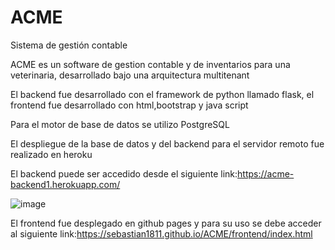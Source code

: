 # ACME
Sistema de gestión contable

ACME es un software de gestion contable y de inventarios para una veterinaria, desarrollado bajo una arquitectura multitenant

El backend fue desarrollado con el framework de python llamado flask, el frontend fue desarrollado con html,bootstrap y java script

Para el motor de base de datos se utilizo PostgreSQL

El despliegue de la base de datos y del backend para el servidor remoto fue realizado en heroku

El backend puede ser accedido desde el siguiente link:https://acme-backend1.herokuapp.com/

![image](https://user-images.githubusercontent.com/91354744/146653981-00313b8d-7a59-4325-a667-444e5141f956.png)


El frontend fue desplegado en github pages y para su uso se debe acceder al siguiente link:https://sebastian1811.github.io/ACME/frontend/index.html
